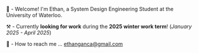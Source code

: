 🐓 - Welcome! I'm Ethan, a System Design Engineering Student at the University of Waterloo.                                            

⚒️ - Currently **looking for work** during the **2025 winter work term**! (_January 2025 - April 2025_)                                              

🚀 - How to reach me ... ethanganca@gmail.com                                            

<!---
kobotabby/kobotabby is a ✨ special ✨ repository because its `README.md` (this file) appears on your GitHub profile.
You can click the Preview link to take a look at your changes.
--->
